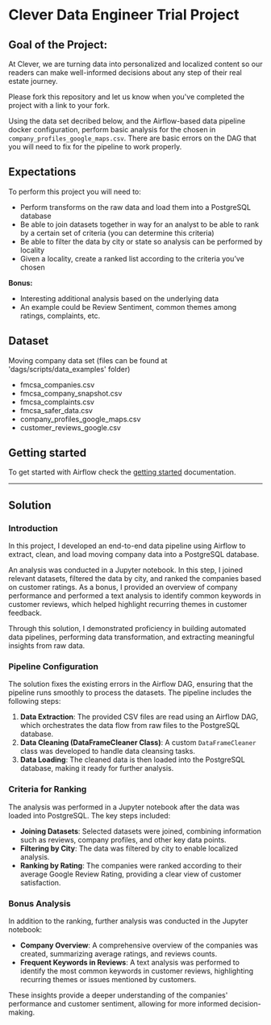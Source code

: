 # Clever Data Engineer Trial Project

## Goal of the Project:

At Clever, we are turning data into personalized and localized content so our readers can make well-informed decisions about any step of their real estate journey.

Please fork this repository and let us know when you've completed the project with a link to your fork.

Using the data set decribed below, and the Airflow-based data pipeline docker configuration, perform basic analysis for the chosen in `company_profiles_google_maps.csv`. There are basic errors on the DAG that you will need to fix for the pipeline to work properly. 

## Expectations
To perform this project you will need to:
* Perform transforms on the raw data and load them into a PostgreSQL database
* Be able to join datasets together in way for an analyst to be able to rank by a certain set of criteria (you can determine this criteria)
* Be able to filter the data by city or state so analysis can be performed by locality
* Given a locality, create a ranked list according to the criteria you’ve chosen

**Bonus:**
* Interesting additional analysis based on the underlying data
* An example could be Review Sentiment, common themes among ratings, complaints, etc.

## Dataset
Moving company data set (files can be found at 'dags/scripts/data_examples' folder)
* fmcsa_companies.csv
* fmcsa_company_snapshot.csv
* fmcsa_complaints.csv
* fmcsa_safer_data.csv
* company_profiles_google_maps.csv
* customer_reviews_google.csv


## Getting started
To get started with Airflow check the [getting started](docs/getting_started.md) documentation.


---


## Solution

### Introduction
In this project, I developed an end-to-end data pipeline using Airflow to extract, clean, and load moving company data into a PostgreSQL database.

An analysis was conducted in a Jupyter notebook. In this step, I joined relevant datasets, filtered the data by city, and ranked the companies based on customer ratings. As a bonus, I provided an overview of company performance and performed a text analysis to identify common keywords in customer reviews, which helped highlight recurring themes in customer feedback.

Through this solution, I demonstrated proficiency in building automated data pipelines, performing data transformation, and extracting meaningful insights from raw data.

### Pipeline Configuration
The solution fixes the existing errors in the Airflow DAG, ensuring that the pipeline runs smoothly to process the datasets. The pipeline includes the following steps:

1. **Data Extraction**: The provided CSV files are read using an Airflow DAG, which orchestrates the data flow from raw files to the PostgreSQL database.
2. **Data Cleaning (DataFrameCleaner Class)**: A custom `DataFrameCleaner` class was developed to handle data cleansing tasks.
3. **Data Loading**: The cleaned data is then loaded into the PostgreSQL database, making it ready for further analysis.

### Criteria for Ranking
The analysis was performed in a Jupyter notebook after the data was loaded into PostgreSQL. The key steps included:
- **Joining Datasets**: Selected datasets were joined, combining information such as reviews, company profiles, and other key data points.
- **Filtering by City**: The data was filtered by city to enable localized analysis.
- **Ranking by Rating**: The companies were ranked according to their average Google Review Rating, providing a clear view of customer satisfaction.

### Bonus Analysis
In addition to the ranking, further analysis was conducted in the Jupyter notebook:
- **Company Overview**: A comprehensive overview of the companies was created, summarizing average ratings, and reviews counts.
- **Frequent Keywords in Reviews**: A text analysis was performed to identify the most common keywords in customer reviews, highlighting recurring themes or issues mentioned by customers.

These insights provide a deeper understanding of the companies' performance and customer sentiment, allowing for more informed decision-making.
